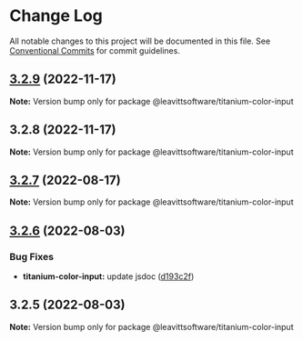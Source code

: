 # Change Log

All notable changes to this project will be documented in this file.
See [Conventional Commits](https://conventionalcommits.org) for commit guidelines.

## [3.2.9](https://github.com/LeavittSoftware/titanium-elements/compare/@leavittsoftware/titanium-color-input@3.2.8...@leavittsoftware/titanium-color-input@3.2.9) (2022-11-17)

**Note:** Version bump only for package @leavittsoftware/titanium-color-input

## 3.2.8 (2022-11-17)

**Note:** Version bump only for package @leavittsoftware/titanium-color-input

## [3.2.7](https://github.com/LeavittSoftware/titanium-elements/compare/@leavittsoftware/titanium-color-input@3.2.6...@leavittsoftware/titanium-color-input@3.2.7) (2022-08-17)

**Note:** Version bump only for package @leavittsoftware/titanium-color-input

## [3.2.6](https://github.com/LeavittSoftware/titanium-elements/compare/@leavittsoftware/titanium-color-input@3.2.5...@leavittsoftware/titanium-color-input@3.2.6) (2022-08-03)

### Bug Fixes

- **titanium-color-input:** update jsdoc ([d193c2f](https://github.com/LeavittSoftware/titanium-elements/commit/d193c2fcccd121879a0c48906185210e31ff3bd9))

## 3.2.5 (2022-08-03)

**Note:** Version bump only for package @leavittsoftware/titanium-color-input
